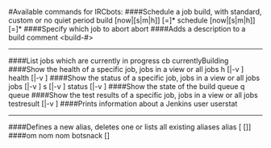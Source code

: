 #Available commands for IRCbots:
####Schedule a job build, with standard, custom or no quiet period
    build <job> [now|<delay>[s|m|h]] [<parameterkey>=<value>]* 
    schedule <job> [now|<delay>[s|m|h]] [<parameterkey>=<value>]* 
####Specify which job to abort
    abort <job>
####Adds a description to a build
    comment <job> <build-#> <comment>

---
####List jobs which are currently in progress
    cb 
    currentlyBuilding 
####Show the health of a specific job, jobs in a view or all jobs
    h [<job>|-v <view>]
    health [<job>|-v <view>]
####Show the status of a specific job, jobs in a view or all jobs
    jobs [<job>|-v <view>] 
    s [<job>|-v <view>]
    status [<job>|-v <view>]
####Show the state of the build queue
    q
    queue
####Show the test results of a specific job, jobs in a view or all jobs
    testresult [<job>|-v <view>]
####Prints information about a Jenkins user
    userstat <username> 

---
####Defines a new alias, deletes one or lists all existing aliases
    alias [<alias> [<command>]] 
####om nom nom
    botsnack [<snack>]